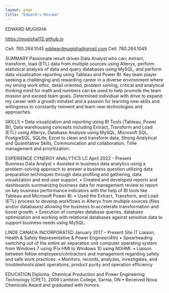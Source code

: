 ```yaml
---
layout: page
title: "Edward's Resume"
---
```


EDWARD MUGISHA

https://mugisha112.github.io

Cell:  780.264.1045	eddwardmugisha@gmail.com	Cell:  780.264.1045

SUMMARY
Passionate result driven Data Analyst who can; extract, transform, load (ETL) data from multiple sources using Alteryx, perform statistical analysis of data and query databases using MySQL, and perform data visualization reporting using Tableau and Power BI. Key team player seeking a challenging and rewarding career in a diverse environment where my strong work ethic, detail oriented, problem solving, critical and analytical thinking mind for math and numbers can be used to help promote the team mission and exceed team goals. Determined individual with drive to expand my career with a growth mindset and a passion for learning new skills and willingness to constantly reinvent and learn new technologies and approaches. 

SKILLS
•	Data visualization and reporting using BI Tools (Tableau, Power BI), Data warehousing concepts including Extract, Transform and Load (ETL) using Alteryx, Database Analysis using MySQL, Microsoft SQL, PostgreSQL, SQLite, Excel to clean and transform data, Strong Analytical and Quantitative Skills, Communication and collaboration, Time management and prioritization.

EXPERIENCE
CYNERGY ANALYTICS LC                                                                                              April 2022 - Present   
Business Data Analyst
•	Assisted in business data analytics using a problem-solving approach to answer a business question utilizing data preparation techniques through data profiling and gathering, data visualization and end user support. 
•	Created and developed reports and dashboards summarizing business data for management review to report on key business performance indicators with the help of BI tools like Tableau and Microsoft Power BI.
•	Used the Extract, Transform, and Load (ETL) process to develop workflows in Alteryx from multiple sources (files and/or databases) allowing the business to accelerate transformation and boost growth.
•	Execution of complex database queries, database optimization and working with relational databases against sensitive data to support business needs using MySQL.  

LINDE CANADA INCORPORATED                                                                                        January 2017 – Present
Site IT Liaison, Health & Safety Representative & Power Engineer(4th)
•	Spearheading switching out of the entire air separation unit computer operating system from Windows 7 using IFix HMI to Windows 10 using NGHMI.
•	Liaison between fellow employees/contractors and management regarding safety and safe work practices.
•	Monitors, records, analyzes, investigates, and troubleshoots plant operations, product purity and operation efficiency

EDUCATION
Diploma, Chemical Production and Power Engineering Technology (CPET), 2009 Lambton College, Sarnia, ON
•	Received Nova Chemicals Award and graduated with honors.
